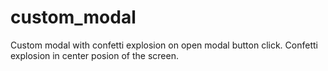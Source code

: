 # custom_modal

Custom modal with confetti explosion on open modal button click.
Confetti explosion in center posion of the screen.
